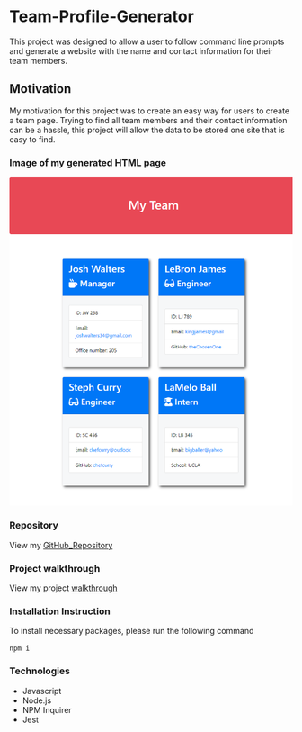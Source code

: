 # Team-Profile-Generator
This project was designed to allow a user to follow command line prompts and generate a website with the name and contact information for their team members.  

## Motivation
My motivation for this project was to create an easy way for users to create a team page.  Trying to find all team members and their contact information can be a hassle, this project will allow the data to be stored one site that is easy to find.


### Image of my generated HTML page

![Screenshot](lib/team_website.png)


### Repository

View my [GitHub_Repository](https://github.com/joshwalters34/Team-Profile-Generator)

### Project walkthrough
View my project [walkthrough](https://drive.google.com/file/d/1bZcDD32dgNv2eAl578XjPvBQHaYWLr70/view?usp=sharing)

### Installation Instruction
To install necessary packages, please run the following command

    npm i

### Technologies
- Javascript
- Node.js
- NPM Inquirer
- Jest
